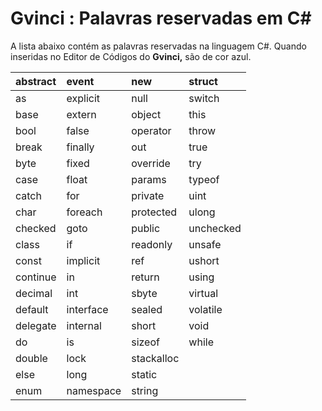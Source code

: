 # Gvinci : Palavras reservadas em C\#

A lista abaixo contém as palavras reservadas na linguagem C\#. Quando inseridas no Editor de Códigos do **Gvinci,** são de cor azul.

| abstract | event | new | struct |
| :--- | :--- | :--- | :--- |
| as | explicit | null | switch |
| base | extern | object | this |
| bool | false | operator | throw |
| break | finally | out | true |
| byte | fixed | override | try |
| case | float | params | typeof |
| catch | for | private | uint |
| char | foreach | protected | ulong |
| checked | goto | public | unchecked |
| class | if | readonly | unsafe |
| const | implicit | ref | ushort |
| continue | in | return | using |
| decimal | int | sbyte | virtual |
| default | interface | sealed | volatile |
| delegate | internal | short | void |
| do | is | sizeof | while |
| double | lock | stackalloc |  |
| else | long | static |  |
| enum | namespace | string |  |

